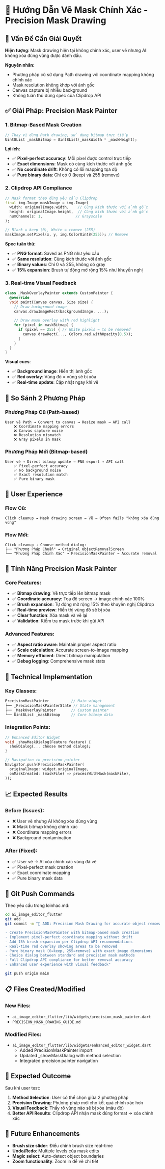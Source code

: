 # 🎯 Hướng Dẫn Vẽ Mask Chính Xác - Precision Mask Drawing

## 🚨 Vấn Đề Cần Giải Quyết

**Hiện tượng**: Mask drawing hiện tại không chính xác, user vẽ nhưng AI không xóa đúng vùng được đánh dấu.

**Nguyên nhân**: 
- Phương pháp cũ sử dụng Path drawing với coordinate mapping không chính xác
- Mask resolution không khớp với ảnh gốc
- Canvas capture bị nhiễu background
- Không tuân thủ đúng spec của Clipdrop API

## ✅ Giải Pháp: Precision Mask Painter

### 1. **Bitmap-Based Mask Creation**
```dart
// Thay vì dùng Path drawing, sử dụng bitmap trực tiếp
Uint8List _maskBitmap = Uint8List(_maskWidth * _maskHeight);
```

**Lợi ích**:
- ✅ **Pixel-perfect accuracy**: Mỗi pixel được control trực tiếp
- ✅ **Exact dimensions**: Mask có cùng kích thước với ảnh gốc
- ✅ **No coordinate drift**: Không có lỗi mapping tọa độ
- ✅ **Pure binary data**: Chỉ có 0 (keep) và 255 (remove)

### 2. **Clipdrop API Compliance**
```dart
// Mask format theo đúng yêu cầu Clipdrop
final img.Image maskImage = img.Image(
  width: originalImage.width,    // Cùng kích thước với ảnh gốc
  height: originalImage.height,  // Cùng kích thước với ảnh gốc  
  numChannels: 1,               // Grayscale
);

// Black = keep (0), White = remove (255)
maskImage.setPixel(x, y, img.ColorUint8(255)); // Remove
```

**Spec tuân thủ**:
- ✅ **PNG format**: Saved as PNG như yêu cầu
- ✅ **Same resolution**: Cùng kích thước với ảnh gốc
- ✅ **Binary values**: Chỉ 0 và 255, không có gray
- ✅ **15% expansion**: Brush tự động mở rộng 15% như khuyến nghị

### 3. **Real-time Visual Feedback**
```dart
class _MaskOverlayPainter extends CustomPainter {
  @override
  void paint(Canvas canvas, Size size) {
    // Draw background image
    canvas.drawImageRect(backgroundImage, ...);
    
    // Draw mask overlay with red highlight
    for (pixel in maskBitmap) {
      if (pixel == 255) { // White pixels = to be removed
        canvas.drawRect(..., Colors.red.withOpacity(0.5));
      }
    }
  }
}
```

**Visual cues**:
- ✅ **Background image**: Hiển thị ảnh gốc
- ✅ **Red overlay**: Vùng đỏ = vùng sẽ bị xóa
- ✅ **Real-time update**: Cập nhật ngay khi vẽ

## 🔄 So Sánh 2 Phương Pháp

### **Phương Pháp Cũ (Path-based)**
```
User vẽ Path → Convert to canvas → Resize mask → API call
    ❌ Coordinate mapping errors
    ❌ Canvas capture noise  
    ❌ Resolution mismatch
    ❌ Gray pixels in mask
```

### **Phương Pháp Mới (Bitmap-based)**  
```
User vẽ → Direct bitmap update → PNG export → API call
    ✅ Pixel-perfect accuracy
    ✅ No background noise
    ✅ Exact resolution match
    ✅ Pure binary mask
```

## 📱 User Experience

### **Flow Cũ**:
```
Click cleanup → Mask drawing screen → Vẽ → Often fails "không xóa đúng vùng"
```

### **Flow Mới**:
```
Click cleanup → Choose method dialog:
├── "Phương Pháp Chuẩn" → Original ObjectRemovalScreen
└── "Phương Pháp Chính Xác" → PrecisionMaskPainter → Accurate removal
```

## 🎯 Tính Năng Precision Mask Painter

### **Core Features**:
- ✅ **Bitmap drawing**: Vẽ trực tiếp lên bitmap mask
- ✅ **Coordinate accuracy**: Tọa độ screen → image chính xác 100%
- ✅ **Brush expansion**: Tự động mở rộng 15% theo khuyến nghị Clipdrop
- ✅ **Real-time preview**: Hiển thị vùng đỏ sẽ bị xóa
- ✅ **Clear function**: Xóa mask và vẽ lại
- ✅ **Validation**: Kiểm tra mask trước khi gửi API

### **Advanced Features**:
- ✅ **Aspect ratio aware**: Maintain proper aspect ratio
- ✅ **Scale calculation**: Accurate screen-to-image mapping
- ✅ **Memory efficient**: Direct bitmap manipulation
- ✅ **Debug logging**: Comprehensive mask stats

## 🔧 Technical Implementation

### **Key Classes**:
```dart
PrecisionMaskPainter          // Main widget
├── _PrecisionMaskPainterState // State management
├── _MaskOverlayPainter       // Custom painter
└── Uint8List _maskBitmap     // Core bitmap data
```

### **Integration Points**:
```dart
// Enhanced Editor Widget
void _showMaskDialog(Feature feature) {
  showDialog(... choose method dialog);
}

// Navigation to precision painter
Navigator.push(PrecisionMaskPainter(
  originalImage: widget.originalImage,
  onMaskCreated: (maskFile) => processWithMask(maskFile),
));
```

## 📈 Expected Results

### **Before (Issues)**:
- ❌ User vẽ nhưng AI không xóa đúng vùng
- ❌ Mask bitmap không chính xác  
- ❌ Coordinate mapping errors
- ❌ Background contamination

### **After (Fixed)**:
- ✅ User vẽ → AI xóa chính xác vùng đã vẽ
- ✅ Pixel-perfect mask creation
- ✅ Exact coordinate mapping
- ✅ Pure binary mask data

## 🔄 Git Push Commands

Theo yêu cầu trong loinhac.md:

```bash
cd ai_image_editor_flutter
git add .
git commit -m "🎯 ADD: Precision Mask Drawing for accurate object removal

- Create PrecisionMaskPainter with bitmap-based mask creation
- Implement pixel-perfect coordinate mapping without drift
- Add 15% brush expansion per Clipdrop API recommendations
- Real-time red overlay showing areas to be removed
- Pure binary mask (0=keep, 255=remove) with exact image dimensions
- Choice dialog between standard and precision mask methods
- Full Clipdrop API compliance for better removal accuracy
- Enhanced user experience with visual feedback"

git push origin main
```

## 📋 Files Created/Modified

### **New Files**:
- `ai_image_editor_flutter/lib/widgets/precision_mask_painter.dart`
- `PRECISION_MASK_DRAWING_GUIDE.md`

### **Modified Files**:
- `ai_image_editor_flutter/lib/widgets/enhanced_editor_widget.dart`
  - Added PrecisionMaskPainter import
  - Updated _showMaskDialog with method selection
  - Integrated precision painter navigation

## 🏁 Expected Outcome

Sau khi user test:

1. **Method Selection**: User có thể chọn giữa 2 phương pháp
2. **Precision Drawing**: Phương pháp mới cho kết quả chính xác hơn
3. **Visual Feedback**: Thấy rõ vùng nào sẽ bị xóa (màu đỏ)
4. **Better API Results**: Clipdrop API nhận mask đúng format → xóa chính xác

## 🔮 Future Enhancements

- **Brush size slider**: Điều chỉnh brush size real-time
- **Undo/Redo**: Multiple levels của mask edits
- **Magic select**: Auto-detect object boundaries
- **Zoom functionality**: Zoom in để vẽ chi tiết